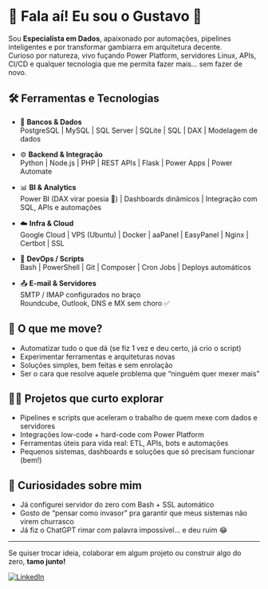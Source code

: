 # 👋 Fala aí! Eu sou o Gustavo 🚀

Sou **Especialista em Dados**, apaixonado por automações, pipelines inteligentes e por transformar gambiarra em arquitetura decente.  
Curioso por natureza, vivo fuçando Power Platform, servidores Linux, APIs, CI/CD e qualquer tecnologia que me permita fazer mais… sem fazer de novo.

## 🛠️ Ferramentas e Tecnologias

- 💾 **Bancos & Dados**  
  PostgreSQL | MySQL | SQL Server | SQLite | SQL | DAX | Modelagem de dados

- ⚙️ **Backend & Integração**  
  Python | Node.js | PHP | REST APIs | Flask | Power Apps | Power Automate

- 📊 **BI & Analytics**  
  Power BI (DAX virar poesia 👀) | Dashboards dinâmicos | Integração com SQL, APIs e automações

- ☁️ **Infra & Cloud**  
  Google Cloud | VPS (Ubuntu) | Docker | aaPanel | EasyPanel | Nginx | Certbot | SSL

- 🔧 **DevOps / Scripts**  
  Bash | PowerShell | Git | Composer | Cron Jobs | Deploys automáticos

- 📤 **E-mail & Servidores**  
  SMTP / IMAP configurados no braço  
  Roundcube, Outlook, DNS e MX sem choro ✅

## 🧠 O que me move?

- Automatizar tudo o que dá (se fiz 1 vez e deu certo, já crio o script)
- Experimentar ferramentas e arquiteturas novas
- Soluções simples, bem feitas e sem enrolação
- Ser o cara que resolve aquele problema que “ninguém quer mexer mais”

## 👨‍💻 Projetos que curto explorar

- Pipelines e scripts que aceleram o trabalho de quem mexe com dados e servidores
- Integrações low-code + hard-code com Power Platform
- Ferramentas úteis para vida real: ETL, APIs, bots e automações
- Pequenos sistemas, dashboards e soluções que só precisam funcionar (bem!)

## 🧪 Curiosidades sobre mim

- Já configurei servidor do zero com Bash + SSL automático
- Gosto de “pensar como invasor” pra garantir que meus sistemas não virem churrasco
- Já fiz o ChatGPT rimar com palavra impossível… e deu ruim 😂

---

Se quiser trocar ideia, colaborar em algum projeto ou construir algo do zero, **tamo junto!**

[![LinkedIn](https://img.shields.io/badge/LinkedIn-Gustavo-blue?style=flat&logo=linkedin)](https://www.linkedin.com/in/gustavoalexandermiranda)
